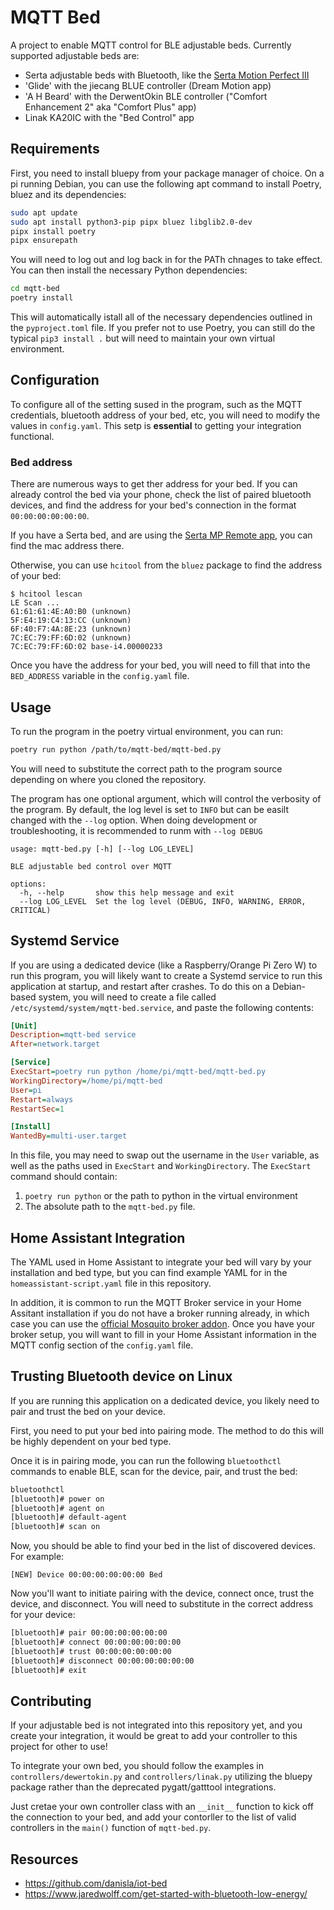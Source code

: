 # MQTT Bed

A project to enable MQTT control for BLE adjustable beds. Currently supported adjustable beds are:

- Serta adjustable beds with Bluetooth, like the [Serta Motion Perfect III](https://www.serta.com/sites/ssb/serta.com/uploads/2016/adjustable-foundations/MotionPerfectIII_Manual_V004_04142016.pdf)
- 'Glide' with the jiecang BLUE controller (Dream Motion app)
- 'A H Beard' with the DerwentOkin BLE controller ("Comfort Enhancement 2" aka "Comfort Plus" app)
- Linak KA20IC with the "Bed Control" app


## Requirements
First, you need to install bluepy from your package manager of choice. On a pi running Debian, you can use the following apt command to install Poetry, bluez and its dependencies:

```sh
sudo apt update
sudo apt install python3-pip pipx bluez libglib2.0-dev
pipx install poetry
pipx ensurepath
```

You will need to log out and log back in for the PATh chnages to take effect.
You can then install the necessary Python dependencies:

```sh
cd mqtt-bed
poetry install
```

This will automatically istall all of the necessary dependencies outlined in the `pyproject.toml` file. If you prefer not to use Poetry, you can still do the typical `pip3 install .` but will need to maintain your own virtual environment.


## Configuration
To configure all of the setting sused in the program, such as the MQTT credentials, bluetooth address of your bed, etc, you will need to modify the values in `config.yaml`. This setp is **essential** to getting your integration functional.

### Bed address
There are numerous ways to get ther address for your bed. If you can already control the bed via your phone, check the list of paired bluetooth devices, and find the address for your bed's connection in the format `00:00:00:00:00:00`. 

If you have a Serta bed, and are using the [Serta MP Remote app](https://apk-dl.com/serta-mp-remote/), you can find the mac address there.

Otherwise, you can use `hcitool` from the `bluez` package to find the address of your bed:

```console
$ hcitool lescan
LE Scan ...
61:61:61:4E:A0:B0 (unknown)
5F:E4:19:C4:13:CC (unknown)
6F:40:F7:4A:8E:23 (unknown)
7C:EC:79:FF:6D:02 (unknown)
7C:EC:79:FF:6D:02 base-i4.00000233
```

Once you have the address for your bed, you will need to fill that into the `BED_ADDRESS` variable in the `config.yaml` file.


## Usage
To run the program in the poetry virtual environment, you can run:

```sh
poetry run python /path/to/mqtt-bed/mqtt-bed.py
```

You will need to substitute the correct path to the program source depending on where you cloned the repository.

The program has one optional argument, which will control the verbosity of the program. By default, the log level is set to `INFO` but can be easilt changed with the `--log` option. When doing development or troubleshooting, it is recommended to runm with `--log DEBUG`

```console
usage: mqtt-bed.py [-h] [--log LOG_LEVEL]

BLE adjustable bed control over MQTT

options:
  -h, --help       show this help message and exit
  --log LOG_LEVEL  Set the log level (DEBUG, INFO, WARNING, ERROR, CRITICAL)
```

## Systemd Service
If you are using a dedicated device (like a Raspberry/Orange Pi Zero W) to run this program, you will likely want to create a Systemd service to run this application at startup, and restart after crashes. To do this on a Debian-based system, you will need to create a file called `/etc/systemd/system/mqtt-bed.service`, and paste the following contents:

```ini
[Unit]
Description=mqtt-bed service
After=network.target

[Service]
ExecStart=poetry run python /home/pi/mqtt-bed/mqtt-bed.py
WorkingDirectory=/home/pi/mqtt-bed
User=pi
Restart=always
RestartSec=1

[Install]
WantedBy=multi-user.target
```

In this file, you may need to swap out the username in the `User` variable, as well as the paths used in `ExecStart` and `WorkingDirectory`. The `ExecStart` command should contain:

1. `poetry run python` or the path to python in the virtual environment
2. The absolute path to the `mqtt-bed.py` file.


## Home Assistant Integration
The YAML used in Home Assistant to integrate your bed will vary by your installation and bed type, but you can find example YAML for in the `homeassistant-script.yaml` file in this repository.

In addition, it is common to run the MQTT Broker service in your Home Assitant installation if you do not have a broker running already, in which case you can use the [official Mosquito broker addon](https://github.com/home-assistant/addons/blob/master/mosquitto/DOCS.md). Once you have your broker setup, you will want to fill in your Home Assistant information in the MQTT config section of the `config.yaml` file.

## Trusting Bluetooth device on Linux

If you are running this application on a dedicated device, you likely need to pair and trust the bed on your device. 

First, you need to put your bed into pairing mode. The method to do this will be highly dependent on your bed type.

Once it is in pairing mode, you can run the following `bluetoothctl` commands to enable BLE, scan for the device, pair, and trust the bed:

```sh
bluetoothctl
[bluetooth]# power on
[bluetooth]# agent on
[bluetooth]# default-agent
[bluetooth]# scan on
```

Now, you should be able to find your bed in the list of discovered devices. For example: 

```command
[NEW] Device 00:00:00:00:00:00 Bed
```

Now you'll want to initiate pairing with the device, connect once, trust the device, and disconnect. You will need to substitute in the correct address for your device: 

```sh
[bluetooth]# pair 00:00:00:00:00:00
[bluetooth]# connect 00:00:00:00:00:00
[bluetooth]# trust 00:00:00:00:00:00
[bluetooth]# disconnect 00:00:00:00:00:00
[bluetooth]# exit
```

## Contributing
If your adjustable bed is not integrated into this repository yet, and you create your integration, it would be great to add your controller to this project for other to use!

To integrate your own bed, you should follow the examples in `controllers/dewertokin.py` and `controllers/linak.py` utilizing the bluepy package rather than the deprecated pygatt/gatttool integrations.

Just cretae your own controller class with an `__init__` function to kick off the connection to your bed, and add your contorller to the list of valid controllers in the `main()` function of `mqtt-bed.py`. 


## Resources
* https://github.com/danisla/iot-bed
* https://www.jaredwolff.com/get-started-with-bluetooth-low-energy/
